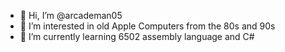 - 👋 Hi, I’m @arcademan05
- 👀 I’m interested in old Apple Computers from the 80s and 90s
- 🌱 I’m currently learning 6502 assembly language and C#
  <!---
- 💞️ I’m looking to collaborate on ...
- 📫 How to reach me ...
- 😄 Pronouns: ...
  --->
- ⚡ Fun fact: I know pi to the 17th digit

<!---
arcademan05/arcademan05 is a ✨ special ✨ repository because its `README.md` (this file) appears on your GitHub profile.
You can click the Preview link to take a look at your changes.
--->
